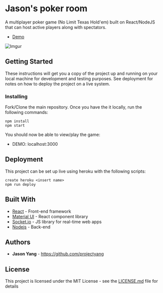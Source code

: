 # Jason's poker room

A multiplayer poker game (No Limit Texas Hold'em) built on React/NodeJS that can host active players along with spectators.

* [Demo](https://jason-poker.herokuapp.com/)

![Imgur](https://i.imgur.com/xVruPbG.png)

## Getting Started

These instructions will get you a copy of the project up and running on your local machine for development and testing purposes. See deployment for notes on how to deploy the project on a live system.

### Installing

Fork/Clone the main repository. Once you have the it locally, run the following commands:

```
npm install
npm start
```
You should now be able to view/play the game:

* DEMO: localhost:3000

## Deployment

This project can be set up live using heroku with the following scripts:

```
create heroku <insert name>
npm run deploy
```

## Built With

* [React](https://reactjs.org/) - Front-end framework
* [Material UI](https://material-ui.com/) - React component library
* [Socket.io](https://socket.io/) - JS library for real-time web apps
* [Nodejs](https://nodejs.org/en/) - Back-end



## Authors

* **Jason Yang** - https://github.com/projectyang


## License

This project is licensed under the MIT License - see the [LICENSE.md](LICENSE.md) file for details

